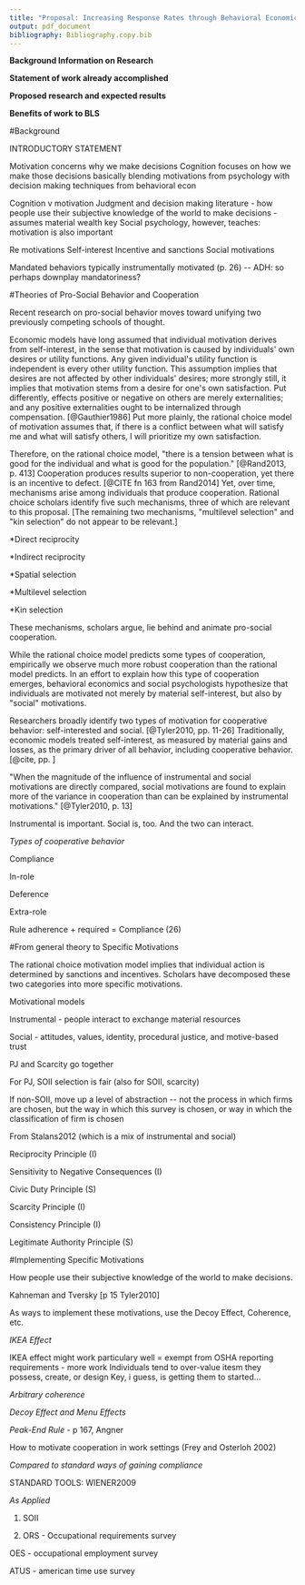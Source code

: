 ```yaml
---
title: "Proposal: Increasing Response Rates through Behavioral Economics"
output: pdf_document
bibliography: Bibliography.copy.bib
---
```



**Background Information on Research**

**Statement of work already accomplished**

**Proposed research and expected results**

**Benefits of work to BLS**



#Background

INTRODUCTORY STATEMENT

Motivation concerns why we make decisions
Cognition focuses on how we make those decisions
basically blending motivations from psychology with decision making techniques from behavioral econ 

Cognition v motivation
Judgment and decision making literature - how people use their subjective knowledge of the world to make decisions - assumes material wealth key
Social psychology, however, teaches: motivation is also important 

Re motivations
Self-interest 
Incentive and sanctions
Social motivations

Mandated behaviors typically instrumentally motivated (p. 26) -- ADH: so perhaps downplay mandatoriness? 


#Theories of Pro-Social Behavior and Cooperation 

Recent research on pro-social behavior moves toward unifying two previously competing schools of thought. 

Economic models have long assumed that individual motivation derives from self-interest, in the sense that motivation is caused by individuals' own desires or utility functions. Any given individual's utility function is independent is every other utility function. This assumption implies that desires are not affected by other individuals' desires; more strongly still, it implies that motivation stems from a desire for one's own satisfaction. Put differently, effects positive or negative on others are merely externalities; and any positive externalities ought to be internalized through compensation. [@Gauthier1986] Put more plainly, the rational choice model of motivation assumes that, if there is a conflict between what will satisfy me and what will satisfy others, I will prioritize my own satisfaction. 

Therefore, on the rational choice model, "there is a tension between what is good for the individual and what is good for the population." [@Rand2013, p. 413] Cooperation produces results superior to non-cooperation, yet there is an incentive to defect. [@CITE fn 163 from Rand2014] Yet, over time, mechanisms arise among individuals that produce cooperation. Rational choice scholars identify five such mechanisms, three of which are relevant to this proposal. [The remaining two mechanisms, "multilevel selection" and "kin selection" do not appear to be relevant.] 

*Direct reciprocity

*Indirect reciprocity

*Spatial selection

*Multilevel selection 

*Kin selection 

These mechanisms, scholars argue, lie behind and animate pro-social cooperation.

While the rational choice model predicts some types of cooperation, empirically we observe much more robust cooperation than the rational model predicts. In an effort to explain how this type of cooperation emerges, behavioral economics and social psychologists hypothesize that individuals are motivated not merely by material self-interest, but also by "social" motivations.  

Researchers broadly identify two types of motivation for cooperative behavior: self-interested and social. [@Tyler2010, pp. 11-26] Traditionally, economic models treated self-interest, as measured by material gains and losses, as the primary driver of all behavior, including cooperative behavior. [@cite, pp. ]  


"When the magnitude of the influence of instrumental and social motivations are directly compared, social motivations are found to explain more of the variance in cooperation than can be explained by instrumental motivations." [@Tyler2010, p. 13] 


Instrumental is important. Social is, too. And the two can interact.

*Types of cooperative behavior*

Compliance

In-role

Deference

Extra-role

Rule adherence + required = Compliance (26) 


#From general theory to Specific Motivations

The rational choice motivation model implies that individual action is determined by sanctions and incentives. Scholars have decomposed these two categories into more specific motivations. 

 


Motivational models

Instrumental - people interact to exchange material resources 

Social - attitudes, values, identity, procedural justice, and motive-based trust

PJ and Scarcity go together

For PJ, SOII selection is fair (also for SOII, scarcity) 

If non-SOII, move up a level of abstraction -- not the process in which firms are chosen, but the way in which this survey is chosen, or way in which the classification of firm is chosen


From Stalans2012 (which is a mix of instrumental and social) 
 
Reciprocity Principle (I)

Sensitivity to Negative Consequences (I)

Civic Duty Principle (S)

Scarcity Principle (I)

Consistency Principle (I)

Legitimate Authority Principle (S) 


#Implementing Specific Motivations

How people use their subjective knowledge of the world to make decisions. 

Kahneman and Tversky [p 15 Tyler2010]

As ways to implement these motivations, use the Decoy Effect, Coherence, etc. 

*IKEA Effect*

IKEA effect might work particulary well = exempt from OSHA reporting requirements - more work 
Individuals tend to over-value itesm they possess, create, or design
Key, i guess, is getting them to started...

*Arbitrary coherence*

 

*Decoy Effect and Menu Effects*


*Peak-End Rule* - p 167, Angner


How to motivate cooperation in work settings (Frey and Osterloh 2002)

*Compared to standard ways of gaining compliance* 

STANDARD TOOLS: WIENER2009




*As Applied*

1. SOII

2. ORS - Occupational requirements survey

OES - occupational employment survey

ATUS - american time use survey






  
